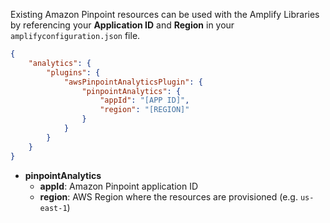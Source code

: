 Existing Amazon Pinpoint resources can be used with the Amplify Libraries by referencing your **Application ID** and **Region** in your `amplifyconfiguration.json` file.

```json
{
    "analytics": {
        "plugins": {
            "awsPinpointAnalyticsPlugin": {
                "pinpointAnalytics": {
                    "appId": "[APP ID]",
                    "region": "[REGION]"
                }
            }
        }
    }
}
```

- **pinpointAnalytics**
  - **appId**: Amazon Pinpoint application ID
  - **region**: AWS Region where the resources are provisioned (e.g. `us-east-1`)